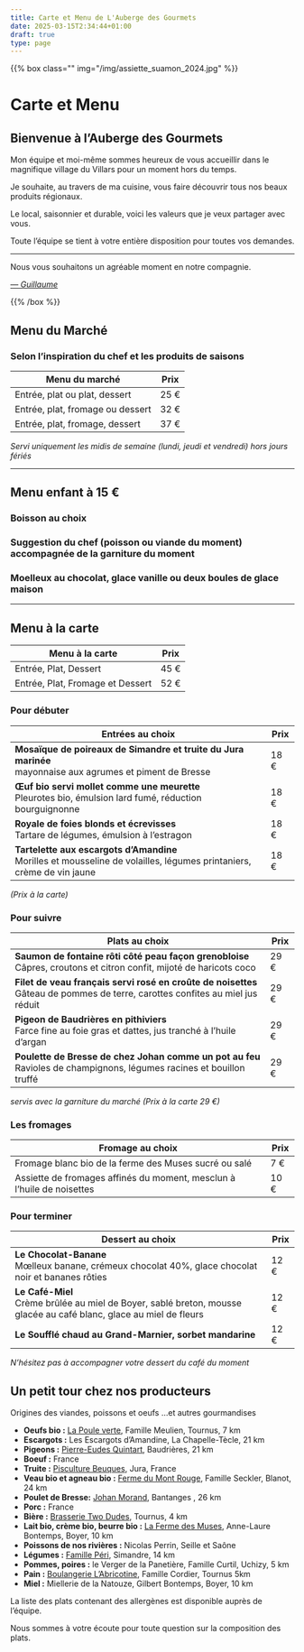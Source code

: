 ```yaml
---
title: Carte et Menu de L'Auberge des Gourmets
date: 2025-03-15T2:34:44+01:00
draft: true
type: page
---
```




{{% box class="" img="/img/assiette_suamon_2024.jpg" %}}
# Carte et Menu

## Bienvenue à l’Auberge des Gourmets

Mon équipe et moi-même sommes heureux de vous accueillir dans le magnifique village du Villars pour un moment hors du temps.

Je souhaite, au travers de ma cuisine, vous faire découvrir tous nos beaux produits régionaux.

Le local, saisonnier et durable, voici les valeurs que je veux partager avec vous.

Toute l’équipe se tient à votre entière disposition pour toutes vos demandes.


<hr/>
Nous vous souhaitons un agréable moment en notre compagnie.

[*— Guillaume*](/guillaume-laublanc/)

{{% /box %}}




## Menu du Marché

### Selon l’inspiration du chef et les produits de saisons


Menu du marché                   | Prix
---------------------------------|------
Entrée, plat ou plat, dessert    | 25 €
Entrée, plat, fromage ou dessert | 32 €
Entrée, plat, fromage, dessert   | 37 €


_Servi uniquement les midis de semaine (lundi, jeudi et vendredi) hors jours fériés_

<hr/>

## Menu enfant à 15 €

### Boisson au choix

### Suggestion du chef (poisson ou viande du moment) accompagnée de la garniture du moment

### Moelleux au chocolat, glace vanille ou deux boules de glace maison

---

## Menu à la carte

Menu à la carte | Prix
---------------------------------|------
Entrée, Plat, Dessert	         | 45 €
Entrée, Plat, Fromage et Dessert | 52 €	

### Pour débuter

Entrées au choix | Prix
---------------------------------|------
**Mosaïque de poireaux de Simandre et truite du Jura marinée** <br/>mayonnaise aux agrumes et piment de Bresse | 18 €
**Œuf bio servi mollet comme une meurette** <br/>Pleurotes bio, émulsion lard fumé, réduction bourguignonne | 18 €
**Royale de foies blonds et écrevisses** <br/>Tartare de légumes, émulsion à l’estragon | 18 €
**Tartelette aux escargots d’Amandine** <br/>Morilles et mousseline de volailles, légumes printaniers, crème de vin jaune | 18 €

_(Prix à la carte)_

### Pour suivre

Plats au choix | Prix
---------------------------------|------
**Saumon de fontaine rôti côté peau façon grenobloise** <br/>Câpres, croutons et citron confit, mijoté de haricots coco| 29 €
**Filet de veau français servi rosé en croûte de noisettes** <br/>Gâteau de pommes de terre, carottes confites au miel jus réduit| 29 €
**Pigeon de Baudrières en pithiviers** <br/>Farce fine au foie gras et dattes, jus tranché à l’huile d’argan| 29 €
**Poulette de Bresse de chez Johan comme un pot au feu** <br/>Ravioles de champignons, légumes racines et bouillon truffé| 29 €

_servis avec la garniture du marché (Prix à la carte 29 €)_

### Les fromages

Fromage au choix | Prix
---------------------------------|------
Fromage blanc bio de la ferme des Muses sucré ou salé | 7 €
Assiette de fromages affinés du moment, mesclun à l’huile de noisettes | 10 €


### Pour terminer

Dessert au choix | Prix
---------------------------------|------
**Le Chocolat-Banane** <br/>Mœlleux banane, crémeux chocolat 40%, glace chocolat noir et bananes rôties | 12 €
**Le Café-Miel** <br/>Crème brûlée au miel de Boyer, sablé breton, mousse glacée au café blanc, glace au miel de fleurs | 12 €
**Le Soufflé chaud au Grand-Marnier, sorbet mandarine** | 12 €

_N’hésitez pas à accompagner votre dessert du café du moment_

## Un petit tour chez nos producteurs

Origines des viandes, poissons et oeufs …et autres gourmandises

- **Oeufs bio :** [La Poule verte](/producteurs/la-poule-verte/), Famille Meulien, Tournus, 7 km
- **Escargots :** Les Escargots d’Amandine, La Chapelle-Tècle, 21 km
- **Pigeons :** [Pierre-Eudes Quintart](/producteurs/quintart_pigeonneaux/), Baudrières, 21 km
- **Boeuf :** France
- **Truite :** [Pisculture Beuques](/producteurs/latruitedelapetitemontagne/), Jura, France
- **Veau bio et agneau bio :** [Ferme du Mont Rouge](/producteurs/lafermedumontrouge/), Famille Seckler, Blanot, 24 km
- **Poulet de Bresse:** [Johan Morand](/producteurs/johan-morand/), Bantanges , 26 km
- **Porc :** France
- **Bière :** [Brasserie Two Dudes](/producteurs/two-dudes/), Tournus, 4 km
- **Lait bio, crème bio, beurre bio :** [La Ferme des Muses](/producteurs/la-ferme-des-muses/), Anne-Laure Bontemps, Boyer, 10 km
- **Poissons de nos rivières :** Nicolas Perrin, Seille et Saône
- **Légumes :** [Famille Péri](/producteurs/etablissementperisimandre/), Simandre, 14 km
- **Pommes, poires :** le Verger de la Panetière, Famille Curtil, Uchizy, 5 km
- **Pain :** [Boulangerie L’Abricotine](/producteurs/boulangerie-l-abricotine), Famille Cordier, Tournus 5km
- **Miel :** Miellerie de la Natouze, Gilbert Bontemps, Boyer, 10 km

La liste des plats contenant des allergènes est disponible auprès de l’équipe.

Nous sommes à votre écoute pour toute question sur la composition des plats.

<!-- 
## Boissons

Apéritifs sans alcool |  | Prix
---------------------------------|------|------
Coca-cola et coca zéro | 33cl |5,00 €
Orangina |	25cl |5,00 €
Ice-tea | 25cl |5,00 €
Jus de fruits granini |20cl |5,00 €
Perrier | 33cl |5,00 €
Sirop à l’eau minérale | 25cl |2,00 €
Badoit, Evian |	50cl |3,50 €		
Badoit, Evian  | 1litre |5,00 €
Chateldon |	75 cl |5,00 €

Apéritifs avec alcool  |  | Prix
---------------------------------|------|------
Verre de vin du moment | 12 cl | 	6,00 €
Kir Bourguignon au cassis | 12cl | 	 5,00 €
Kir au crémant | 	12cl | 	 7,00 €
Crémant à la coupe  | 	12cl | 	 7,00 €
Champagne à la coupe  | 12cl | 	13,00 €
Apéritif maison  | 	12cl | 	 8,00 €
Ricard, Pastis | 		  2cl | 	 3,00 €
Suze, Get 27, Get 31 | 	  4cl | 	 3,00 €
Martitni blanc, rouge, Porto |   4cl | 	 3,50 €
Sélection de Gin | 	  4cl | 	 8 à 10 €
Sélection de Rhum |	 4cl |       8 à 10 €
Sélection de Whisky | 	  4cl |       8 à 10 €


Bières Pression | | Prix
------------------|-------|-----
Rouget de l’Isle | 25 cl | 3,5 €
&nbsp; | 50 cl | 6 €

Bières Bouteille (Brasserie local des Two Dudes) | | Prix 
------------------|-------|-----
**#18 Not So Nonne, Ambré, 5,4%**<br/> Bière de type ‘Ambré d’Abbaye’ aux arômes de bananes, de fruits confits et miel. Très peu d’amertume. Bière de fermentation haute.. Idéale pour l’apéritif. | 33 cl | 5 €
**#21 Black Bull, 5,1%**<br/> Bière aux arômes de pain grillé et café torréfié. | 33 cl | 5 €
**#22 Little Mumbaï, I.P.A, 6,5%**<br/> Bière de fermentation haute aux arômes de pamplemousse, fruits de la passion et citron vert. Médaille d’argent au Concours International de Lyon 2019 | 33 cl | 5 €
**#27 Prosit, Blanche, 5%**<br/> Peu d’amertume, intense et rafraîchissante. Cette bière de blé est infusée au thé noir Earl Grey, citronnelle bâton et clou de girofle. | 33 cl | 5 €


Boissons chaudes | Prix
-----| ----
Café | 2,80 €
Thé, Infusion | 3,30 €


### Vins conseillés

Blancs 75 cl | Prix
-- | --
Mâcon Cruzille, La Belouze, Domaine de l’Echelette, 2020 | 24 €
Macon Uchizy, médaille d’or, Gérald Talmard, 2018 | 23 €
Mâcon Village, Terroir de Quintaine, Jean-Pierre Michel 2016 | 33 €

Rouges 75 cl  | Prix
-- | --
Mâcon Azé, Domaine de Rochebin 2019 | 23 €
Bourgogne pinot noir, Clos Saint Germain, Domaine de Rochebin, 2019 | 29 €
Chiroubles, Domaine Ludovic Charvet, 2019 | 25 €

Bulles 75 cl | Prix
-- | --
Crémant de Bourgogne Rosé brut, Sélection P.Gauthier | 32 €
Crémant de Bourgogne Brut, Picamelot | 39 €   
Champagne Foissy Joly Brut | 68 €	
 -->